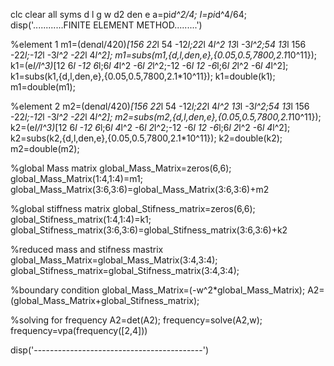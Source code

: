 clc
clear all
syms d l g w d2 den e
a=pi*d^2/4;
I=pi*d^4/64;
disp('............FINITE ELEMENT METHOD.........')


%element 1
m1=(den*a*l/420)*[156 22*l 54 -12*l;22*l 4*l^2 13*l -3*l^2;54 13*l 156 -22*l;-12*l -3*l^2 -22*l 4*l^2];
m1=subs(m1,{d,l,den,e},{0.05,0.5,7800,2.1*10^11});
k1=(e*I/l^3)*[12 6*l -12 6*l;6*l 4*l^2 -6*l 2*l^2;-12 -6*l 12 -6*l;6*l 2*l^2 -6*l 4*l^2];
k1=subs(k1,{d,l,den,e},{0.05,0.5,7800,2.1*10^11});
k1=double(k1);
m1=double(m1);


%element 2
m2=(den*a*l/420)*[156 22*l 54 -12*l;22*l 4*l^2 13*l -3*l^2;54 13*l 156 -22*l;-12*l -3*l^2 -22*l 4*l^2];
m2=subs(m2,{d,l,den,e},{0.05,0.5,7800,2.1*10^11});
k2=(e*I/l^3)*[12 6*l -12 6*l;6*l 4*l^2 -6*l 2*l^2;-12 -6*l 12 -6*l;6*l 2*l^2 -6*l 4*l^2];
k2=subs(k2,{d,l,den,e},{0.05,0.5,7800,2.1*10^11});
k2=double(k2);
m2=double(m2);

%global Mass matrix
global_Mass_Matrix=zeros(6,6);
global_Mass_Matrix(1:4,1:4)=m1;
global_Mass_Matrix(3:6,3:6)=global_Mass_Matrix(3:6,3:6)+m2

%global stiffness matrix
global_Stifness_matrix=zeros(6,6);
global_Stifness_matrix(1:4,1:4)=k1;
global_Stifness_matrix(3:6,3:6)=global_Stifness_matrix(3:6,3:6)+k2

%reduced mass and stifness mastrix
global_Mass_Matrix=global_Mass_Matrix(3:4,3:4);
global_Stifness_matrix=global_Stifness_matrix(3:4,3:4);

%boundary condition
global_Mass_Matrix=(-w^2*global_Mass_Matrix);
A2=(global_Mass_Matrix+global_Stifness_matrix);

%solving for frequency
A2=det(A2);
frequency=solve(A2,w);
frequency=vpa(frequency([2,4]))

disp('------------------------------------------')



